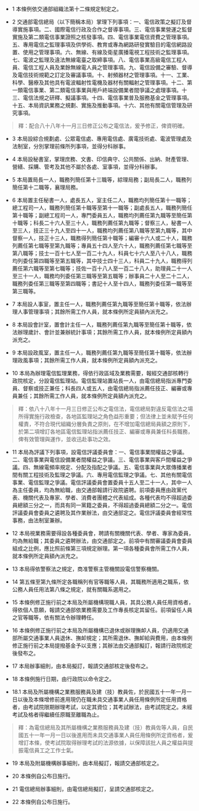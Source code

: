 * 1 本條例依交通部組織法第十二條規定制定之。

* 2 交通部電信總局（以下簡稱本局）掌理下列事項：一、電信政策之擬訂及督導實施事項。二、國際電信行政及合作之督導事項。三、電信事業營運之監督實施及第二類電信事業證照之核發事項。四、電信事業電信資費之管理事項。五、專用電信之監理事項及供學術、教育或專為網路研發實驗目的電信網路設置、使用之管理事項。六、無線、有線及衛星廣播電視工程技術之監理事項。七、電波之監理及違法無線電臺之取締事項。八、電信事業高級電信工程人員、電信工程人員及業餘無線電人員之管理事項。九、電信設備之審驗、督導及電信技術規範之訂定及審議事項。十、射頻器材之管理事項。十一、工業、科學、醫療及其他具有電波輻射性電機及器材有關輻射之管理事項。十二、第一類電信事業、第二類電信事業與用戶終端設備業者間爭議之處理事項。十三、電信法規之研釋、擬議事項。十四、電信事業普及服務基金之管理事項。十五、本局資訊業務之規劃、實施及推動事項。十六、其他有關電信管理及研究事項。

> 釋：配合八十八年十一月三日修正公布之電信法，爰予修正，俾資明確。

* 3 本局設綜合規劃處、公眾電信處、專用電信處、廣電技術處、電波管理處及法制室，分別掌理前條所列事項，並得分科辦事。

* 4 本局設秘書室，掌理庶務、文書、印信典守、公共關係、出納、財產管理、營繕、採購、管考及其他不屬於各處、室事項，並得分科辦事。

* 5 本局置局長一人，職務列簡任第十三職等，綜理局務；副局長二人，職務列簡任第十二職等，襄理局務。

* 6 本局置主任秘書一人，處長五人，室主任二人，職務均列簡任第十一職等；總工程司一人，職務列簡任第十職等至第十一職等；副處長五人，職務列簡任第十職等；副總工程司一人，專門委員五人，職務均列薦任第九職等至簡任第十職等；科長二十六人至三十人，職務列薦任第九職等；督察三人，秘書一人至三人，技正三十九人至四十一人，職務均列薦任第八職等至第九職等，其中督察一人，技正十三人，職務得列簡任第十職等；編審十六人或二十人，職務列薦任第七職等至第九職等；專員五十四人至六十人，職務列薦任第七職等至第八職等；技士一百十七人至一百二十九人，科員七十六人至八十八人，職務均列委任第四職等至第五職等，其中技士四十三人，科員二十九人，職務得列薦任第六職等至第七職等；技佐一百十八人至一百二十八人，助理員二十一人至三十一人，職務均列委任第三職等至第五職等；辦事員二十人至二十二人，職務列委任第三職等至第四職等；書記十人至十四人，職務列委任第一職等至第三職等。

* 7 本局設人事室，置主任一人，職務列薦任第九職等至簡任第十職等，依法辦理人事管理事項；其餘所需工作人員，就本條例所定員額內派充之。

* 8 本局設會計室，置會計主任一人，職務列薦任第九職等至簡任第十職等，依法辦理歲計、會計並兼辦統計事項；其餘所需工作人員，就本條例所定員額內派充之。

* 9 本局設政風室，置主任一人，職務列薦任第九職等至簡任第十職等，依法辦理政風事項；其餘所需工作人員，就本條例所定員額內派充之。

* 10 本局為辦理電信監理業務，得依行政區域及業務需要，報經交通部核轉行政院核定，分設電信監理站。電信監理站置站長一人，由電信總局指派專門委員、督察或技正兼任；科長四人或五人，由電信總局指派薦任技正、編審或專員兼任；其餘所需工作人員，就本條例所定員額內派充之。

> 釋：依八十八年十一月三日修正公布之電信法，電信總局對違反電信法之場所得實施行政檢查，各地區監理站之角色益形重要；但法律上並未賦予任何權責，不符合現代組織分層負責之原則，在不增加電信總局員額之原則下，於第二項增訂各地區電信監理站指派薦任技正、編審或專員兼任科長職務，俾有效管理與運作，並收迅赴事功之效。

* 11 本局為評議下列事項，設電信評議委員會：一、電信事業間權益之爭議。二、電信事業與電信設備業者間權益之爭議。三、電信事業與客戶間權益之爭議。四、無線電頻率規定、分配及指配之爭議。五、電信事業與大眾傳播業者間有關工程技術及監理之爭議。六、專用電信監理之爭議。七、其他有關電信事業、電信監理之爭議。電信評議委員會置委員十五人至二十一人，其中一人為主任委員，均為無給職，由交通部報請行政院遴聘。前項委員應由政黨代表、機關代表及專家、學者、消費者團體之代表組成。各種代表均不得超過委員總額三分之一，而具有同一黨籍之委員，不得超過委員總額二分之一。電信評議委員會委員之遴聘及其作業辦法，由交通部定之。電信評議委員會經常性事務，由法制室兼辦。

* 12 本局視業務需要得設各種委員會，聘請有關機關代表、學者、專家為委員，均為無給職；其委員之遴聘辦法，由交通部定之。前項中有關審議委員會委員組成之比例，應比照前條第三項規定辦理。第一項各種委員會所需工作人員，就本條例所定員額內派充之。

* 13 本局得依警察法之規定，商准警察主管機關設電信警察機關。

* 14 第五條至第九條所定各職稱列有官等職等人員，其職務所適用之職系，依公務人員任用法第八條之規定，就有關職系選用之。

* 15 本條例修正施行前之本局及所屬機構現職人員，其具公務人員任用資格者，得依個人意願，報請交通部依業務需要及工作專長核定其留任。前項留任人員之官等職等，依有關法令辦理轉任。

* 16 本條例修正施行前之本局及所屬機構已退休或辦理撫卹人員，仍適用交通部所屬交通事業人員退休、撫卹規定；其所需退休、撫卹給與費用，由本條例修正施行前之本局提撥基金予以支應；其辦法由交通部擬訂，報請行政院核定後發布之。

* 17 本局辦事細則，由本局擬訂，報請交通部核定後發布之。

* 18 本條例施行日期，由行政院以命令定之。

* 18.1 本局及所屬機構之業務服務員及建（技）教員佐，於民國五十一年一月一日以後及本條增修前進用現仍在職未具交通事業人員任用條例所定任用資格者，由考試院限期辦理考試，以定其資位；其考試辦法，由考試院定之。未經考試及格者得繼續任原職至離職為止。

> 釋：為電信總局及其所屬機構之業務服務員及建（技）教員佐等人員，自民國五十一年一月一日以後進用而未具交通事業人員任用條例所定資格者，爰增訂本條，使考試院取得辦理考試的法源依據，以保障該批人員之權益與提振電信員工之工作士氣。

* 19 本局及附屬機構辦事細則，由本局擬訂，報請交通部核定之。

* 20 本條例自公布日施行。

* 21 電信總局辦事細則，由電信總局擬訂，呈請交通部核定之。

* 22 本條例自公布日施行。

